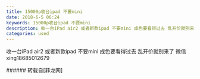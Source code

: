 ```yaml
---
title: 15000p收台ipad 不要mini
date: 2018-6-5 06:24
keywords: 15000p收台ipad 不要mini
description: 收一台iPad air2 或者新款ipad 不要mini 成色要看得过去 乱开价就别来了 微信xing18685012679
categories: used
---
```

<td class="t_f" id="postmessage_1391721">

收一台iPad air2 或者新款ipad 不要mini 成色要看得过去 乱开价就别来了 微信xing18685012679<br/>
</td>
###### 转载自[菲龙网]